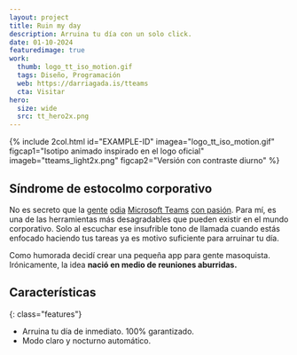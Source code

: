 ```yaml
---
layout: project
title: Ruin my day
description: Arruina tu día con un solo click.
date: 01-10-2024
featuredimage: true
work: 
  thumb: logo_tt_iso_motion.gif
  tags: Diseño, Programación
  web: https://darriagada.is/tteams
  cta: Visitar
hero:
  size: wide
  src: tt_hero2x.png
---
```

{% include 2col.html id="EXAMPLE-ID" imagea="logo_tt_iso_motion.gif" figcap1="Isotipo animado inspirado en el logo oficial" imageb="tteams_light2x.png" figcap2="Versión con contraste diurno" %}

## Síndrome de estocolmo corporativo

No es secreto que la [gente](https://www.reddit.com/r/MicrosoftTeams/comments/159j40w/why_is_microsoft_teams_so_bad/?utm_source=share&utm_medium=web3x&utm_name=web3xcss&utm_term=1&utm_content=share_button) [odia](https://answers.microsoft.com/en-us/msteams/forum/all/the-new-teams-is-horrendous/068076c4-b299-4e13-9b1a-e26398b0c969) [Microsoft Teams](https://answers.microsoft.com/en-us/msteams/forum/all/why-is-the-new-teams-so-horrible/5c4da2f3-5779-4ccd-8d11-63f6e14ecfc4) [con pasión](https://answers.microsoft.com/en-us/msteams/forum/all/microsoft-teams-is-the-worst-app-for-communication/4c4cc4e3-f88a-43b1-9902-09f5ad1bd241). Para mí, es una de las herramientas más desagradables que pueden existir en el mundo corporativo. Solo al escuchar ese insufrible tono de llamada cuando estás enfocado haciendo tus tareas ya es motivo suficiente para arruinar tu día.

Como humorada decidí crear una pequeña app para gente masoquista.
Irónicamente, la idea **nació en medio de reuniones aburridas.**

## Características

{: class="features"}
* Arruina tu día de inmediato. 100% garantizado.
* Modo claro y nocturno automático.
